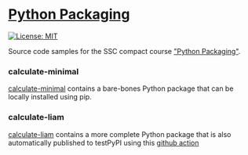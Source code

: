 # [Python Packaging](https://ssciwr.github.io/python-packaging)

[![License: MIT](https://img.shields.io/badge/License-MIT-yellow.svg)](https://opensource.org/licenses/MIT)

Source code samples for the SSC compact course ["Python Packaging"](https://ssciwr.github.io/python-packaging).

### calculate-minimal

[calculate-minimal](https://github.com/ssciwr/python-packaging/tree/main/calculate) contains a bare-bones Python package that can be locally installed using pip.

### calculate-liam

[calculate-liam](https://github.com/ssciwr/python-packaging/tree/main/calculate-liam) contains a more complete Python package that is also automatically published to testPyPI using this [github action](https://github.com/ssciwr/python-packaging/blob/main/.github/workflows/pypi.yml)
